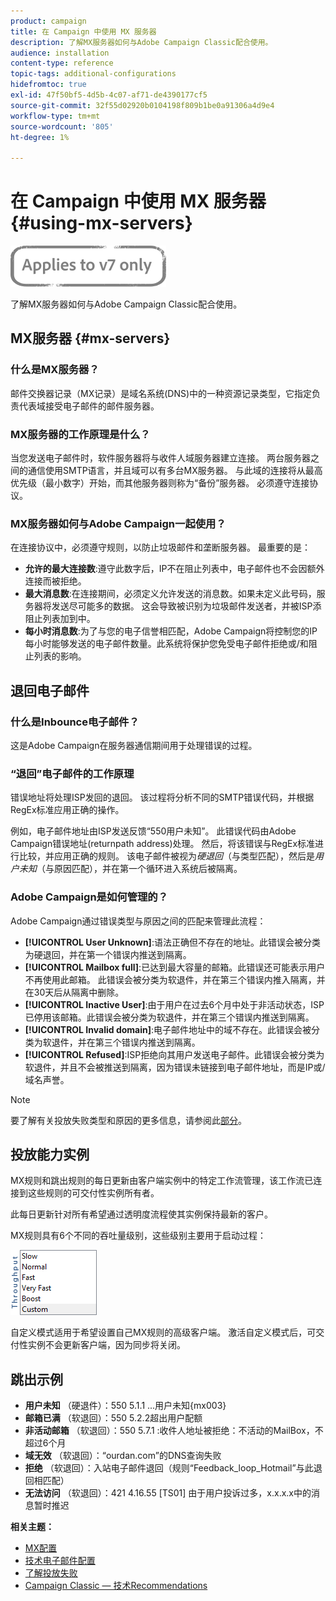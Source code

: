 ```yaml
---
product: campaign
title: 在 Campaign 中使用 MX 服务器
description: 了解MX服务器如何与Adobe Campaign Classic配合使用。
audience: installation
content-type: reference
topic-tags: additional-configurations
hidefromtoc: true
exl-id: 47f50bf5-4d5b-4c07-af71-de4390177cf5
source-git-commit: 32f55d02920b0104198f809b1be0a91306a4d9e4
workflow-type: tm+mt
source-wordcount: '805'
ht-degree: 1%

---
```


# 在 Campaign 中使用 MX 服务器 {#using-mx-servers}

![](../../assets/v7-only.svg)

了解MX服务器如何与Adobe Campaign Classic配合使用。

## MX服务器 {#mx-servers}

### 什么是MX服务器？

邮件交换器记录（MX记录）是域名系统(DNS)中的一种资源记录类型，它指定负责代表域接受电子邮件的邮件服务器。

### MX服务器的工作原理是什么？

当您发送电子邮件时，软件服务器将与收件人域服务器建立连接。 两台服务器之间的通信使用SMTP语言，并且域可以有多台MX服务器。 与此域的连接将从最高优先级（最小数字）开始，而其他服务器则称为“备份”服务器。 必须遵守连接协议。

### MX服务器如何与Adobe Campaign一起使用？

在连接协议中，必须遵守规则，以防止垃圾邮件和垄断服务器。 最重要的是：

* **允许的最大连接数**:遵守此数字后，IP不在阻止列表中，电子邮件也不会因额外连接而被拒绝。
* **最大消息数**:在连接期间，必须定义允许发送的消息数。如果未定义此号码，服务器将发送尽可能多的数据。 这会导致被识别为垃圾邮件发送者，并被ISP添阻止列表加到中。
* **每小时消息数**:为了与您的电子信誉相匹配，Adobe Campaign将控制您的IP每小时能够发送的电子邮件数量。此系统将保护您免受电子邮件拒绝或/和阻止列表的影响。

## 退回电子邮件

### 什么是Inbounce电子邮件？

这是Adobe Campaign在服务器通信期间用于处理错误的过程。

### “退回”电子邮件的工作原理

错误地址将处理ISP发回的退回。 该过程将分析不同的SMTP错误代码，并根据RegEx标准应用正确的操作。

例如，电子邮件地址由ISP发送反馈“550用户未知”。 此错误代码由Adobe Campaign错误地址(returnpath address)处理。 然后，将该错误与RegEx标准进行比较，并应用正确的规则。 该电子邮件被视为&#x200B;*硬退回*（与类型匹配），然后是&#x200B;*用户未知*（与原因匹配），并在第一个循环进入系统后被隔离。

### Adobe Campaign是如何管理的？

Adobe Campaign通过错误类型与原因之间的匹配来管理此流程：

* **[!UICONTROL User Unknown]**:语法正确但不存在的地址。此错误会被分类为硬退回，并在第一个错误内推送到隔离。
* **[!UICONTROL Mailbox full]**:已达到最大容量的邮箱。此错误还可能表示用户不再使用此邮箱。 此错误会被分类为软退件，并在第三个错误内推入隔离，并在30天后从隔离中删除。
* **[!UICONTROL Inactive User]**:由于用户在过去6个月中处于非活动状态，ISP已停用该邮箱。此错误会被分类为软退件，并在第三个错误内推送到隔离。
* **[!UICONTROL Invalid domain]**:电子邮件地址中的域不存在。此错误会被分类为软退件，并在第三个错误内推送到隔离。
* **[!UICONTROL Refused]**:ISP拒绝向其用户发送电子邮件。此错误会被分类为软退件，并且不会被推送到隔离，因为错误未链接到电子邮件地址，而是IP或/域名声誉。

>[!NOTE]
>
>要了解有关投放失败类型和原因的更多信息，请参阅此[部分](../../delivery/using/understanding-delivery-failures.md#delivery-failure-types-and-reasons)。

## 投放能力实例

MX规则和跳出规则的每日更新由客户端实例中的特定工作流管理，该工作流已连接到这些规则的可交付性实例所有者。

此每日更新针对所有希望通过透明度流程使其实例保持最新的客户。

MX规则具有6个不同的吞吐量级别，这些级别主要用于启动过程：

![](assets/mx-rules-throughput.png)

自定义模式适用于希望设置自己MX规则的高级客户端。 激活自定义模式后，可交付性实例不会更新客户端，因为同步将关闭。

## 跳出示例

* **用户未知** （硬退件）：550 5.1.1 ...用户未知{mx003}
* **邮箱已满** （软退回）：550 5.2.2超出用户配额
* **非活动邮箱** （软退回）：550 5.7.1 :收件人地址被拒绝：不活动的MailBox，不超过6个月
* **域无效** （软退回）：“ourdan.com”的DNS查询失败
* **拒绝** （软退回）：入站电子邮件退回（规则“Feedback_loop_Hotmail”与此退回相匹配）
* **无法访问** （软退回）：421 4.16.55  [TS01] 由于用户投诉过多，x.x.x.x中的消息暂时推迟

**相关主题：**
* [MX配置](../../installation/using/email-deliverability.md#mx-configuration)
* [技术电子邮件配置](../../installation/using/email-deliverability.md)
* [了解投放失败](../../delivery/using/understanding-delivery-failures.md)
* [Campaign Classic — 技术Recommendations](https://experienceleague.adobe.com/docs/deliverability-learn/deliverability-best-practice-guide/additional-resources/campaign/acc-technical-recommendations.html)
